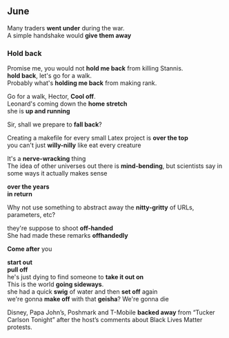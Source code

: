 ## June  
  
Many traders **went under** during the war.  
A simple handshake would **give them away**  

### Hold back  
Promise me, you would not **hold me back** from killing Stannis.  
**hold back**, let's go for a walk.  
Probably what's **holding me back** from making rank.  

Go for a walk, Hector, **Cool off**.  
Leonard's coming down the **home stretch**  
she is **up and running**  
  
Sir, shall we prepare to **fall back**?  
   
Creating a makefile for every small Latex project is **over the top**  
you can't just **willy-nilly** like eat every creature  
  
It's a **nerve-wracking** thing  
The idea of other universes out there is **mind-bending**, but scientists say in some ways it actually makes sense  
  
**over the years**  
**in return**  
  
Why not use something to abstract away the **nitty-gritty** of URLs, parameters, etc?  
  
they're suppose to shoot **off-handed**  
She had made these remarks **offhandedly**  
  
**Come after** you  
  
**start out**  
**pull off**  
he's just dying to find someone to **take it out on**  
This is the world **going sideways**.  
she had a quick **swig** of water and then **set off** again  
we're gonna **make off** with that **geisha**? We're gonna die  
  
Disney, Papa John’s, Poshmark and T-Mobile **backed away** from “Tucker Carlson Tonight” after the host’s comments about Black Lives Matter protests.  
  
  
  
